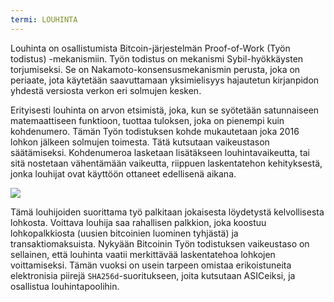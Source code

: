 ```yaml
---
termi: LOUHINTA
---
```


Louhinta on osallistumista Bitcoin-järjestelmän Proof-of-Work (Työn todistus) -mekanismiin. Työn todistus on mekanismi Sybil-hyökkäysten torjumiseksi. Se on Nakamoto-konsensusmekanismin perusta, joka on periaate, jota käytetään saavuttamaan yksimielisyys hajautetun kirjanpidon yhdestä versiosta verkon eri solmujen kesken.

Erityisesti louhinta on arvon etsimistä, joka, kun se syötetään satunnaiseen matemaattiseen funktioon, tuottaa tuloksen, joka on pienempi kuin kohdenumero. Tämän Työn todistuksen kohde mukautetaan joka 2016 lohkon jälkeen solmujen toimesta. Tätä kutsutaan vaikeustason säätämiseksi. Kohdenumeroa lasketaan lisätäkseen louhintavaikeutta, tai sitä nostetaan vähentämään vaikeutta, riippuen laskentatehon kehityksestä, jonka louhijat ovat käyttöön ottaneet edellisenä aikana.

![](../../dictionnaire/assets/34.png)

Tämä louhijoiden suorittama työ palkitaan jokaisesta löydetystä kelvollisesta lohkosta. Voittava louhija saa rahallisen palkkion, joka koostuu lohkopalkkiosta (uusien bitcoinien luominen tyhjästä) ja transaktiomaksuista. Nykyään Bitcoinin Työn todistuksen vaikeustaso on sellainen, että louhinta vaatii merkittävää laskentatehoa lohkojen voittamiseksi. Tämän vuoksi on usein tarpeen omistaa erikoistuneita elektronisia piirejä `SHA256d`-suoritukseen, joita kutsutaan ASICeiksi, ja osallistua louhintapoolihin.